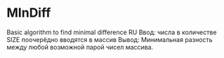 # MInDiff
Basic algorithm to find minimal difference
RU
Ввод: числа в количестве SIZE поочерёдно вводятся в массив
Вывод: Минимальная разность между любой возможной парой чисел массива.
 
